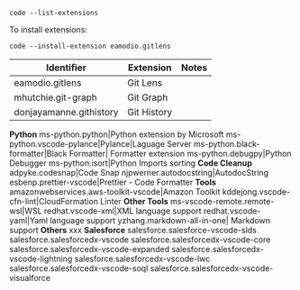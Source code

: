 ```
code --list-extensions
```
To install extensions:
```
code --install-extension eamodio.gitlens
```

|Identifier|Extension|Notes|
|----------|---------|-----|
eamodio.gitlens| Git Lens
mhutchie.git-graph| Git Graph
donjayamanne.githistory| Git History
**Python**
ms-python.python|Python extension by Microsoft
ms-python.vscode-pylance|Pylance|Laguage Server
ms-python.black-formatter|Black Formatter| Formatter extension
ms-python.debugpy|Python Debugger
ms-python.isort|Python Imports sorting
**Code Cleanup**
adpyke.codesnap|Code Snap
njpwerner.autodocstring|AutodocString
esbenp.prettier-vscode|Prettier - Code Formatter
**Tools**
amazonwebservices.aws-toolkit-vscode|Amazon Toolkit
kddejong.vscode-cfn-lint|CloudFormation Linter
**Other Tools**
ms-vscode-remote.remote-wsl|WSL
redhat.vscode-xml|XML language support
redhat.vscode-yaml|Yaml language support
yzhang.markdown-all-in-one| Markdown support
**Others**
xxx
**Salesforce**
salesforce.salesforce-vscode-slds
salesforce.salesforcedx-vscode
salesforce.salesforcedx-vscode-core
salesforce.salesforcedx-vscode-expanded
salesforce.salesforcedx-vscode-lightning
salesforce.salesforcedx-vscode-lwc
salesforce.salesforcedx-vscode-soql
salesforce.salesforcedx-vscode-visualforce


